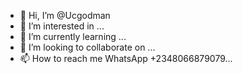 - 👋 Hi, I’m @Ucgodman
- 👀 I’m interested in ...
- 🌱 I’m currently learning ...
- 💞️ I’m looking to collaborate on ...
- 📫 How to reach me WhatsApp +2348066879079...

<!---
Ucgodman/Ucgodman is a ✨ special ✨ repository because its `README.md` (this file) appears on your GitHub profile.
You can click the Preview link to take a look at your changes.
--->
